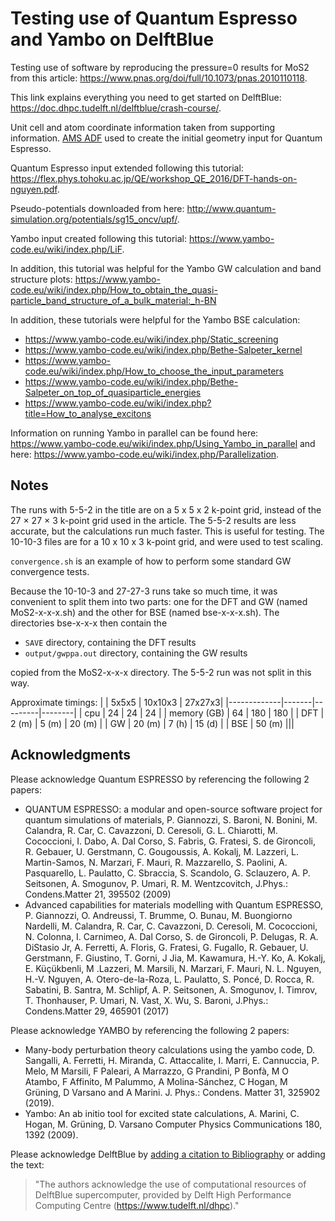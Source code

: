 # Testing use of Quantum Espresso and Yambo on DelftBlue
Testing use of software by reproducing the pressure=0 results for MoS2 from this article: https://www.pnas.org/doi/full/10.1073/pnas.2010110118.

This link explains everything you need to get started on DelftBlue: https://doc.dhpc.tudelft.nl/delftblue/crash-course/.

Unit cell and atom coordinate information taken from supporting information. [AMS ADF](https://www.scm.com/product/adf/) used to create the initial geometry input for Quantum Espresso.

Quantum Espresso input extended following this tutorial: https://flex.phys.tohoku.ac.jp/QE/workshop_QE_2016/DFT-hands-on-nguyen.pdf.

Pseudo-potentials downloaded from here: http://www.quantum-simulation.org/potentials/sg15_oncv/upf/.

Yambo input created following this tutorial: https://www.yambo-code.eu/wiki/index.php/LiF.

In addition, this tutorial was helpful for the Yambo GW  calculation and band structure plots: https://www.yambo-code.eu/wiki/index.php/How_to_obtain_the_quasi-particle_band_structure_of_a_bulk_material:_h-BN

In addition, these tutorials were helpful for the Yambo BSE calculation:
* https://www.yambo-code.eu/wiki/index.php/Static_screening
* https://www.yambo-code.eu/wiki/index.php/Bethe-Salpeter_kernel
* https://www.yambo-code.eu/wiki/index.php/How_to_choose_the_input_parameters
* https://www.yambo-code.eu/wiki/index.php/Bethe-Salpeter_on_top_of_quasiparticle_energies
* https://www.yambo-code.eu/wiki/index.php?title=How_to_analyse_excitons

Information on running Yambo in parallel can be found here: https://www.yambo-code.eu/wiki/index.php/Using_Yambo_in_parallel and here: https://www.yambo-code.eu/wiki/index.php/Parallelization.

## Notes
The runs with 5-5-2 in the title are on a 5 x 5 x 2 k-point grid, instead of the 27 × 27 × 3 k-point grid used in the article. The 5-5-2 results are less accurate, but the calculations run much faster. This is useful for testing. The 10-10-3 files are for a 10 x 10 x 3 k-point grid, and were used to test scaling.

`convergence.sh` is an example of how to perform some standard GW convergence tests.

Because the 10-10-3 and 27-27-3 runs take so much time, it was convenient to split them into two parts: one for the DFT and GW  (named MoS2-x-x-x.sh) and the other for BSE (named bse-x-x-x.sh). The directories bse-x-x-x then contain the
- `SAVE` directory, containing the DFT results
- `output/gwppa.out` directory, containing the GW results

copied from the MoS2-x-x-x directory. The 5-5-2 run was not split in this way.

Approximate timings:
|             | 5x5x5 | 10x10x3 | 27x27x3|
|-------------|-------|---------|--------|
| cpu         | 24    | 24      | 24     |
| memory (GB) | 64    | 180     | 180    |
| DFT         | 2 (m) | 5 (m)   | 20 (m) |
| GW          | 20 (m) | 7 (h)  | 15 (d) |
| BSE         | 50 (m) |||

## Acknowledgments
Please acknowledge Quantum ESPRESSO by referencing the following 2 papers:
* QUANTUM ESPRESSO: a modular and open-source software project for quantum simulations of materials, P. Giannozzi, S. Baroni, N. Bonini, M. Calandra, R. Car, C. Cavazzoni, D. Ceresoli, G. L. Chiarotti, M. Cococcioni, I. Dabo, A. Dal Corso, S. Fabris, G. Fratesi, S. de Gironcoli, R. Gebauer, U. Gerstmann, C. Gougoussis, A. Kokalj, M. Lazzeri, L. Martin-Samos, N. Marzari, F. Mauri, R. Mazzarello, S. Paolini, A. Pasquarello, L. Paulatto, C. Sbraccia, S. Scandolo, G. Sclauzero, A. P. Seitsonen, A. Smogunov, P. Umari, R. M. Wentzcovitch, J.Phys.: Condens.Matter 21, 395502 (2009)
* Advanced capabilities for materials modelling with Quantum ESPRESSO, P. Giannozzi, O. Andreussi, T. Brumme, O. Bunau, M. Buongiorno Nardelli, M. Calandra, R. Car, C. Cavazzoni, D. Ceresoli, M. Cococcioni, N. Colonna, I. Carnimeo, A. Dal Corso, S. de Gironcoli, P. Delugas, R. A. DiStasio Jr, A. Ferretti, A. Floris, G. Fratesi, G. Fugallo, R. Gebauer, U. Gerstmann, F. Giustino, T. Gorni, J Jia, M. Kawamura, H.-Y. Ko, A. Kokalj, E. Küçükbenli, M .Lazzeri, M. Marsili, N. Marzari, F. Mauri, N. L. Nguyen, H.-V. Nguyen, A. Otero-de-la-Roza, L. Paulatto, S. Poncé, D. Rocca, R. Sabatini, B. Santra, M. Schlipf, A. P. Seitsonen, A. Smogunov, I. Timrov, T. Thonhauser, P. Umari, N. Vast, X. Wu, S. Baroni, J.Phys.: Condens.Matter 29, 465901 (2017)

Please acknowledge YAMBO by referencing the following 2 papers:
* Many-body perturbation theory calculations using the yambo code,
D. Sangalli, A. Ferretti, H. Miranda, C. Attaccalite, I. Marri, E. Cannuccia, P. Melo,
M Marsili, F Paleari, A Marrazzo, G Prandini, P Bonfà, M O Atambo, F Affinito,
M Palummo, A Molina-Sánchez, C Hogan, M Grüning, D Varsano and A Marini.
J. Phys.: Condens. Matter 31, 325902 (2019).
* Yambo: An ab initio tool for excited state calculations,
A. Marini, C. Hogan, M. Grüning, D. Varsano
Computer Physics Communications 180, 1392 (2009).

Please acknowledge DelftBlue by [adding a citation to Bibliography](https://doc.dhpc.tudelft.nl/delftblue/Citing-DHPC) or adding the text:
> "The authors acknowledge the use of computational resources of DelftBlue supercomputer, provided by Delft High Performance Computing Centre (https://www.tudelft.nl/dhpc)."
